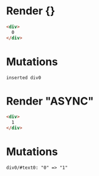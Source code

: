 # Render {}
```html
<div>
  0
</div>
```

# Mutations
```
inserted div0
```


# Render "ASYNC"
```html
<div>
  1
</div>
```

# Mutations
```
div0/#text0: "0" => "1"
```